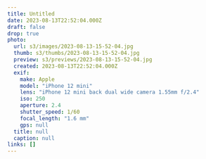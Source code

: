 ```yaml
---
title: Untitled
date: 2023-08-13T22:52:04.000Z
draft: false
drop: true
photo:
  url: s3/images/2023-08-13-15-52-04.jpg
  thumb: s3/thumbs/2023-08-13-15-52-04.jpg
  preview: s3/previews/2023-08-13-15-52-04.jpg
  created: 2023-08-13T22:52:04.000Z
  exif:
    make: Apple
    model: "iPhone 12 mini"
    lens: "iPhone 12 mini back dual wide camera 1.55mm f/2.4"
    iso: 250
    aperture: 2.4
    shutter_speed: 1/60
    focal_length: "1.6 mm"
    gps: null
  title: null
  caption: null
links: []
---
```

